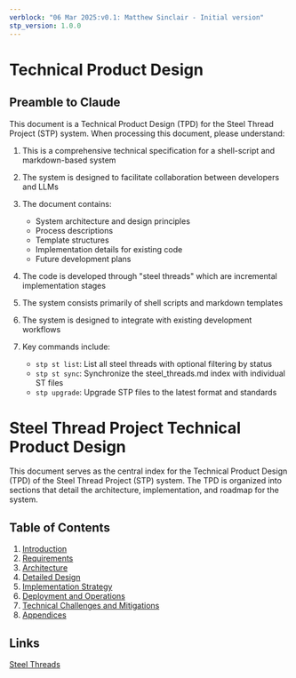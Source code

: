 ```yaml
---
verblock: "06 Mar 2025:v0.1: Matthew Sinclair - Initial version"
stp_version: 1.0.0
---
```

# Technical Product Design

## Preamble to Claude

This document is a Technical Product Design (TPD) for the Steel Thread Project (STP) system. When processing this document, please understand:

1. This is a comprehensive technical specification for a shell-script and markdown-based system
2. The system is designed to facilitate collaboration between developers and LLMs
3. The document contains:
   - System architecture and design principles
   - Process descriptions
   - Template structures
   - Implementation details for existing code
   - Future development plans

4. The code is developed through "steel threads" which are incremental implementation stages
5. The system consists primarily of shell scripts and markdown templates
6. The system is designed to integrate with existing development workflows
7. Key commands include:
   - `stp st list`: List all steel threads with optional filtering by status
   - `stp st sync`: Synchronize the steel_threads.md index with individual ST files
   - `stp upgrade`: Upgrade STP files to the latest format and standards

# Steel Thread Project Technical Product Design

This document serves as the central index for the Technical Product Design (TPD) of the Steel Thread Project (STP) system. The TPD is organized into sections that detail the architecture, implementation, and roadmap for the system.

## Table of Contents

1. [Introduction](./1_introduction.md)
2. [Requirements](./2_requirements.md)
3. [Architecture](./3_architecture.md)
4. [Detailed Design](./4_detailed_design.md)
5. [Implementation Strategy](./5_implementation_strategy.md)
6. [Deployment and Operations](./6_deployment_and_operations.md)
7. [Technical Challenges and Mitigations](./7_technical_challenges_and_mitigations.md)
8. [Appendices](./8_appendices.md)

## Links

[Steel Threads](../../prj/st/steel_threads.md)

